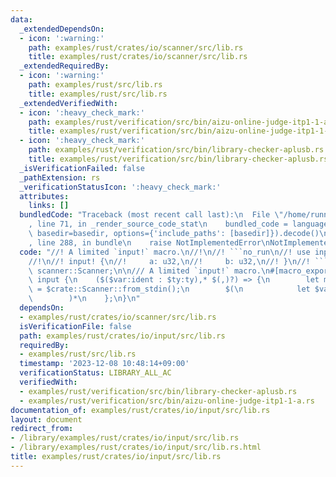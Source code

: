 ```yaml
---
data:
  _extendedDependsOn:
  - icon: ':warning:'
    path: examples/rust/crates/io/scanner/src/lib.rs
    title: examples/rust/crates/io/scanner/src/lib.rs
  _extendedRequiredBy:
  - icon: ':warning:'
    path: examples/rust/src/lib.rs
    title: examples/rust/src/lib.rs
  _extendedVerifiedWith:
  - icon: ':heavy_check_mark:'
    path: examples/rust/verification/src/bin/aizu-online-judge-itp1-1-a.rs
    title: examples/rust/verification/src/bin/aizu-online-judge-itp1-1-a.rs
  - icon: ':heavy_check_mark:'
    path: examples/rust/verification/src/bin/library-checker-aplusb.rs
    title: examples/rust/verification/src/bin/library-checker-aplusb.rs
  _isVerificationFailed: false
  _pathExtension: rs
  _verificationStatusIcon: ':heavy_check_mark:'
  attributes:
    links: []
  bundledCode: "Traceback (most recent call last):\n  File \"/home/runner/.local/lib/python3.10/site-packages/onlinejudge_verify/documentation/build.py\"\
    , line 71, in _render_source_code_stat\n    bundled_code = language.bundle(stat.path,\
    \ basedir=basedir, options={'include_paths': [basedir]}).decode()\n  File \"/home/runner/.local/lib/python3.10/site-packages/onlinejudge_verify/languages/rust.py\"\
    , line 288, in bundle\n    raise NotImplementedError\nNotImplementedError\n"
  code: "//! A limited `input!` macro.\n//!\n//! ```no_run\n//! use input::input;\n\
    //!\n//! input! {\n//!     a: u32,\n//!     b: u32,\n//! }\n//! ```\n\npub use\
    \ scanner::Scanner;\n\n/// A limited `input!` macro.\n#[macro_export]\nmacro_rules!\
    \ input {\n    ($($var:ident : $ty:ty),* $(,)?) => {\n        let mut __scanner\
    \ = $crate::Scanner::from_stdin();\n        $(\n            let $var = __scanner.read::<$ty>();\n\
    \        )*\n    };\n}\n"
  dependsOn:
  - examples/rust/crates/io/scanner/src/lib.rs
  isVerificationFile: false
  path: examples/rust/crates/io/input/src/lib.rs
  requiredBy:
  - examples/rust/src/lib.rs
  timestamp: '2023-12-08 10:48:14+09:00'
  verificationStatus: LIBRARY_ALL_AC
  verifiedWith:
  - examples/rust/verification/src/bin/library-checker-aplusb.rs
  - examples/rust/verification/src/bin/aizu-online-judge-itp1-1-a.rs
documentation_of: examples/rust/crates/io/input/src/lib.rs
layout: document
redirect_from:
- /library/examples/rust/crates/io/input/src/lib.rs
- /library/examples/rust/crates/io/input/src/lib.rs.html
title: examples/rust/crates/io/input/src/lib.rs
---
```

